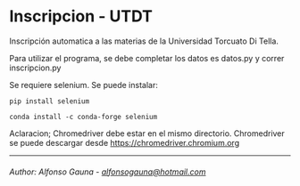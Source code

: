 # Inscripcion - UTDT
 Inscripción automatica a las materias de la Universidad Torcuato Di Tella.
 
Para utilizar el programa, se debe completar los datos es datos.py y correr inscripcion.py

Se requiere selenium. Se puede instalar:
```
pip install selenium
```
```
conda install -c conda-forge selenium 
```

Aclaracion; Chromedriver debe estar en el mismo directorio.
Chromedriver se puede descargar desde https://chromedriver.chromium.org

___
###### Author: Alfonso Gauna - alfonsogauna@hotmail.com
